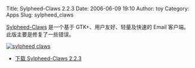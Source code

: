 Title: Sylpheed-Claws 2.2.3
Date: 2006-06-09 19:10
Author: toy
Category: Apps
Slug: sylpheed_claws

[Sylpheed-Claws](http://claws.sylpheed.org) 是一个基于
GTK+、用户友好、轻量及快速的 Email 客户端。此版主要是修复了一些错误。

[![sylpheed
claws](http://static.flickr.com/65/163558690_ccd60dee3c_m.jpg)](http://www.flickr.com/photos/xxd/163558690/ "Photo Sharing")

- [下载 Sylpheed-Claws 2.2.3](http://claws.sylpheed.org/downloads.php)
